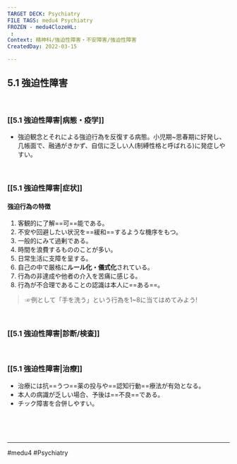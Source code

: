 ```yaml
---
TARGET DECK: Psychiatry
FILE TAGS: medu4 Psychiatry
FROZEN - medu4ClozeHL:
 : 
Context: 精神科/強迫性障害・不安障害/強迫性障害
CreatedDay: 2022-03-15

---
```


## 5.1 強迫性障害

<br>

### [[5.1 強迫性障害|病態・疫学]]
* 強迫観念とそれによる強迫行為を反復する病態。小児期~思春期に好発し、几帳面で、融通がきかず、自信に乏しい人(制縛性格と呼ばれる)に発症しやすい。

<br>

### [[5.1 強迫性障害|症状]]
#### 強迫行為の特徴
1. 客観的に了解==可==能である。
2. 不安や回避したい状況を==緩和==するような機序をもつ。 
3. 一般的にみて過剰である。
4. 時間を浪費するもののことが多い。
5. 日常生活に支障を呈する。
6. 自己の中で厳格に**ルール化・儀式化**されている。
7. 行為の非達成や他者の介入を苦痛に感じる。
8. 行為が不合理であることの認識は本人に==ある==。
<!--ID: 1648705158330-->


>☞例として「手を洗う」という行為を1~8に当てはめてみよう!



<br>

### [[5.1 強迫性障害|診断/検査]]


<br>

### [[5.1 強迫性障害|治療]]
* 治療には抗==うつ==薬の投与や==認知行動==療法が有効となる。
* 本人の病識が乏しい場合、予後は==不良==である。
* チック障害を合併しやすい。
<!--ID: 1648705158341-->







<br><br><br>

---
#medu4 #Psychiatry 